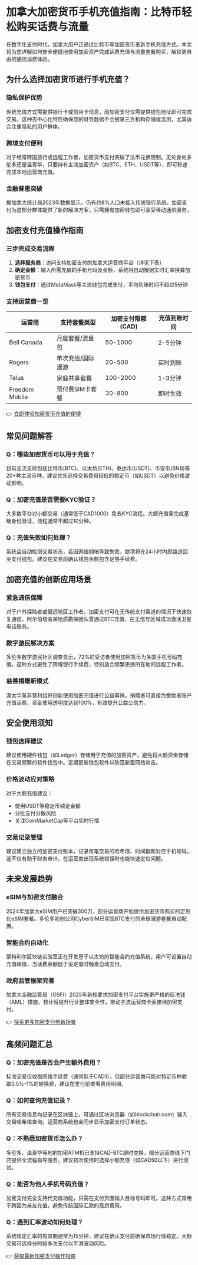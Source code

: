 # 加拿大加密货币手机充值指南：比特币轻松购买话费与流量

在数字化支付时代，加拿大用户正通过比特币等加密货币革新手机充值方式。本文将为您详解如何安全便捷地使用加密资产完成话费充值与流量套餐购买，解锁更自由的通信消费体验。

## 为什么选择加密货币进行手机充值？

### 隐私保护优势
传统充值方式需提供银行卡或信用卡信息，而加密支付仅需提供钱包地址即可完成交易。这种去中心化特性确保您的财务数据不会被第三方机构存储或滥用，尤其适合注重隐私的用户群体。

### 跨境支付便利
对于经常跨国旅行或远程工作者，加密货币支付突破了法币兑换限制。无论身处多伦多还是温哥华，只要持有主流加密资产（如BTC、ETH、USDT等），即可秒速完成本地运营商充值。

### 金融普惠突破
据加拿大统计局2023年数据显示，仍有约8%人口未接入传统银行系统。加密支付为这部分群体提供了新的解决方案，只需拥有加密钱包即可享受移动通信服务。

## 加密支付充值操作指南

### 三步完成交易流程
1. **选择服务商**：访问支持加密支付的加拿大运营商平台（详见下表）
2. **确定金额**：输入所需充值的手机号码及金额，系统将自动根据实时汇率换算加密货币
3. **钱包支付**：通过MetaMask等主流钱包完成支付，平均到账时间不超过5分钟

### 支持运营商一览
| 运营商       | 支持套餐类型       | 加密支付限额(CAD) | 充值到账时间 |
|--------------|--------------------|-------------------|--------------|
| Bell Canada  | 月度套餐/流量包    | 50-1000           | 2-5分钟      |
| Rogers       | 单次充值/国际漫游  | 20-500            | 实时到账     |
| Telus        | 家庭共享套餐       | 100-2000          | 1-3分钟      |
| Freedom Mobile| 预付费SIM卡套餐   | 30-800            | 即时生效     |

👉 [立即体验加密货币充值的便捷](https://bit.ly/okx_welcome)

## 常见问题解答

### Q：哪些加密货币可以用于充值？
目前主流支持包括比特币(BTC)、以太坊(ETH)、泰达币(USDT)、币安币(BNB)等20+种主流币种。建议优先选择交易费用较低的稳定币（如USDT）以避免价格波动影响。

### Q：加密充值是否需要KYC验证？
大多数平台对小额交易（通常低于CAD1000）免去KYC流程。大额充值需完成基础身份验证，流程通常不超过10分钟。

### Q：充值失败如何处理？
系统会自动检测交易状态，若因网络拥堵导致失败，款项将在24小时内原路退回至支付钱包。建议在交易前确认钱包余额包含足够手续费。

## 加密充值的创新应用场景

### 紧急通信保障
对于户外探险者或偏远地区工作者，加密支付可在无传统支付渠道的情况下快速恢复通信。阿尔伯塔省某地质勘探团队曾通过BTC充值，在无信号区域成功激活卫星电话服务。

### 数字游民解决方案
多伦多数字游民社区调查显示，72%的受访者使用加密货币为多国手机号码充值。这种方式避免了跨境银行手续费，特别适合频繁更换所在地的远程工作者。

### 慈善捐赠新模式
渥太华某非营利组织创新使用加密充值进行公益募捐，捐赠者可直接为受助者账户充值话费，资金使用透明度达到100%，有效提升公益公信力。

## 安全使用须知

### 钱包选择建议
建议使用硬件钱包（如Ledger）存储用于充值的加密资产，避免将大额资金存储在交易频繁的软件钱包中。定期更新钱包软件以防范新型网络攻击。

### 价格波动应对策略
对于大额充值建议：
- 使用USDT等稳定币锁定金额
- 分批支付分散风险
- 关注CoinMarketCap等平台实时行情

### 交易记录管理
建议建立独立的加密支付账本，记录每笔交易的哈希值、时间戳和对应手机号码。这不仅有助于财务审计，在运营商出现系统错误时也能快速定位问题。

## 未来发展趋势

### eSIM与加密支付融合
2024年加拿大eSIM用户已突破300万，部分运营商开始提供加密货币购买的定制化eSIM套餐。多伦多初创公司CyberSIM已实现BTC支付的全球漫游套餐自动配置。

### 智能合约自动化
蒙特利尔区块链实验室正在开发基于以太坊的智能合约充值系统，用户可设置自动充值阈值，当话费余额低于设定值时触发自动支付。

### 政府监管框架完善
加拿大金融监管局（OSFI）2025年新规要求加密支付平台实施更严格的反洗钱（AML）措施，预计将提升行业整体安全性，推动主流运营商全面接纳加密支付。

👉 [探索更多加密支付创新场景](https://bit.ly/okx_welcome)

## 高频问题汇总

### Q：加密充值是否会产生额外费用？
标准交易仅收取网络手续费（通常低于CAD1），但部分运营商可能对特定币种收取0.5%-1%的转换费，建议在支付前查看费用明细。

### Q：如何查询充值记录？
所有交易信息均记录在区块链上，可通过区块浏览器（如blockchair.com）输入交易哈希值查询。运营商系统也会同步显示加密支付订单状态。

### Q：不熟悉加密货币怎么办？
多伦多、温哥华等地的加密ATM机已支持CAD-BTC即时兑换，部分运营商线下门店提供全流程指导服务。建议初次使用时选择小额充值（如CAD50以下）进行测试。

### Q：能否为他人手机号码充值？
加密支付完全支持代充值功能，只需在支付页面输入目标号码即可。这种方式常用于跨国为亲友充值，避免传统国际汇款的高昂费用。

### Q：遇到汇率波动如何处理？
系统锁定汇率的有效期通常为15分钟，建议在确认支付前确保市场行情稳定。大额交易可选择分时段多次支付以平滑波动风险。

👉 [获取最新加密支付操作指南](https://bit.ly/okx_welcome)